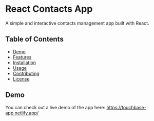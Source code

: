 # React Contacts App

A simple and interactive contacts management app built with React.

## Table of Contents

- [Demo](#demo)
- [Features](#features)
- [Installation](#installation)
- [Usage](#usage)
- [Contributing](#contributing)
- [License](#license)

## Demo

You can check out a live demo of the app here: https://touchbase-app.netlify.app/
